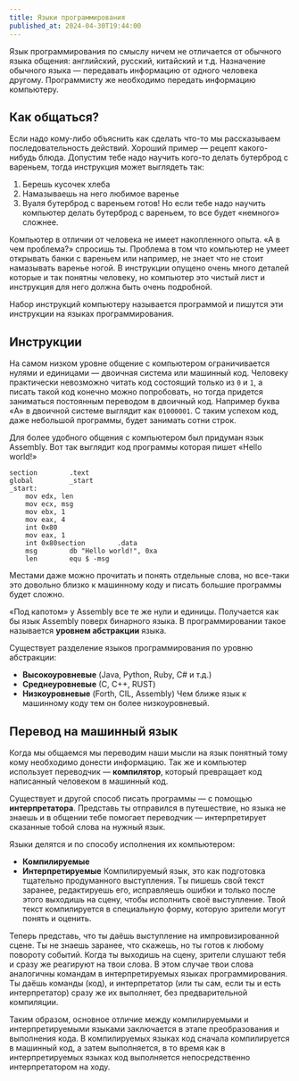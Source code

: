 ```yaml
---
title: Языки программирования
published_at: 2024-04-30T19:44:00
---
```

Язык программирования по смыслу ничем не отличается от обычного языка общения: английский, русский, китайский и т.д. Назначение обычного языка — передавать информацию от одного человека другому. Программисту же необходимо передать информацию компьютеру.
## Как общаться?
Если надо кому-либо объяснить как сделать что-то мы рассказываем последовательность действий. Хороший пример — рецепт какого-нибудь блюда. Допустим тебе надо научить кого-то делать бутерброд с вареньем, тогда инструкция может выглядеть так:
1. Берешь кусочек хлеба
2. Намазываешь на него любимое варенье
3. Вуаля бутерброд с вареньем готов!
Но если тебе надо научить компьютер делать бутерброд с вареньем, то все будет «немного» сложнее.

Компьютер в отличии от человека не имеет накопленного опыта. «А в чем проблема?» спросишь ты. Проблема в том что компьютер не умеет открывать банки с вареньем или например, не знает что не стоит намазывать варенье ногой. В инструкции опущено очень много деталей которые и так понятны человеку, но компьютер это чистый лист и инструкция для него должна быть очень подробной.

Набор инструкций компьютеру называется программой и пишутся эти инструкции на языках программирования.
## Инструкции
На самом низком уровне общение с компьютером ограничивается нулями и единицами — двоичная система или машинный код. Человеку практически невозможно читать код состоящий только из `0` и `1`, а писать такой код конечно можно попробовать, но тогда придется заниматься постоянным переводом в двоичный код. Например буква «A» в двоичной системе выглядит как `01000001`. С таким успехом код, даже небольшой программы, будет занимать сотни строк.

Для более удобного общения с компьютером был придуман язык Assembly. Вот так выглядит код программы которая пишет «Hello world!»

```assembly
section        .text           
global         _start            
_start:  
    mov edx, len   
    mov ecx, msg   
    mov ebx, 1  
    mov eax, 4  
    int 0x80  
    mov eax, 1  
    int 0x80section        .data               
    msg        db "Hello world!", 0xa  
    len        equ $ -msg
```

Местами даже можно прочитать и понять отдельные слова, но все-таки это довольно близко к машинному коду и писать большие программы будет сложно.

«Под капотом» у Assembly все те же нули и единицы. Получается как бы язык Assembly поверх бинарного языка. В программировании такое называется **уровнем абстракции** языка.

Существует разделение языков программирования по уровню абстракции:
- **Высокоуровневые** (Java, Python, Ruby, C# и т.д.)
- **Среднеуровневые** (С, С++, RUST)
- **Низкоуровневые** (Forth, CIL, Assembly)
Чем ближе язык к машинному коду тем он более низкоуровневый.
## Перевод на машинный язык
Когда мы общаемся мы переводим наши мысли на язык понятный тому кому необходимо донести информацию. Так же и компьютер использует переводчик — **компилятор**, который превращает код написанный человеком в машинный код.

Существует и другой способ писать программы — с помощью **интерпретатора**. Представь ты отправился в путешествие, но языка не знаешь и в общении тебе помогает переводчик — интерпретирует сказанные тобой слова на нужный язык.

Языки делятся и по способу исполнения их компьютером:
- **Компилируемые**
- **Интерпретируемые**
Компилируемый язык, это как подготовка тщательно продуманного выступления. Ты пишешь свой текст заранее, редактируешь его, исправляешь ошибки и только после этого выходишь на сцену, чтобы исполнить своё выступление. Твой текст компилируется в специальную форму, которую зрители могут понять и оценить.

Теперь представь, что ты даёшь выступление на импровизированной сцене. Ты не знаешь заранее, что скажешь, но ты готов к любому повороту событий. Когда ты выходишь на сцену, зрители слушают тебя и сразу же реагируют на твои слова. В этом случае твои слова аналогичны командам в интерпретируемых языках программирования. Ты даёшь команды (код), и интерпретатор (или ты сам, если ты и есть интерпретатор) сразу же их выполняет, без предварительной компиляции.

Таким образом, основное отличие между компилируемыми и интерпретируемыми языками заключается в этапе преобразования и выполнения кода. В компилируемых языках код сначала компилируется в машинный код, а затем выполняется, в то время как в интерпретируемых языках код выполняется непосредственно интерпретатором на ходу.

